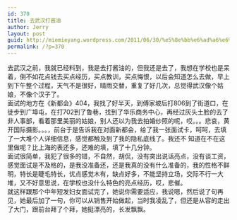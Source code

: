 ```yaml
---
id: 370
title: 去武汉打酱油
author: Jerry
layout: post
guid: http://miemieyang.wordpress.com/2011/06/30/%e5%8e%bb%e6%ad%a6%e6%b1%89%e6%89%93%e9%85%b1%e6%b2%b9
permalink: /?p=370
---
```

去武汉之前，我就已经料到，我是去打酱油的，但我还是去了，我想在学校也是呆着，倒不如花点钱去买点经历，买点教训，买点悔恨，以后会知道怎么去做，早上到下午整个过程，天气不是很好，晴雨交替，重复了好几次，总觉得武汉像个姑娘，不像个汉子了。  
面试的地方在《新都会》404，我找了好半天，到傅家坡后打806到了街道口，在徒步到广埠屯，在打702到了鲁巷，找到了华乐商务中心，再经过灰头土脸的去了非人事部，看着那里美丽的姑娘，别人还以为我去拍婚纱照的呢，哎。。。悲哀，黄开国际摄影。。。，前台于是告诉我在对面新都会，给了我一张面试卡，呵呵，去填了一大堆个人详细信息，感觉都触及到了我的隐私底线了。我还不 知道在不在这里做呢？比上海的表还多，还难的填，填了十几分钟。  
面试很简单，我犯了很多的错，不自然，胡侃，没有突出说话亮点，没有谈工资，感觉面试是不及格的，是我没准备还，还是我真的没有什么准备的，我的性格不鲜明，特长是睫毛特长，优点感觉木有，缺点好多，不能坚持立场，交际不行一大堆，又不好意思说，在学校也没什么特色的亮点经历，哎，悲催。  
就这样跟那个中年短发妇女面试完了，她说你需要适应，我说嗯，然后说了句再见，她最后加了一句，你可以从销售开始做起，当时我凌乱了，但还是从容的走出了大门，跟前台拜了个拜，她挺漂亮的，长发飘飘。